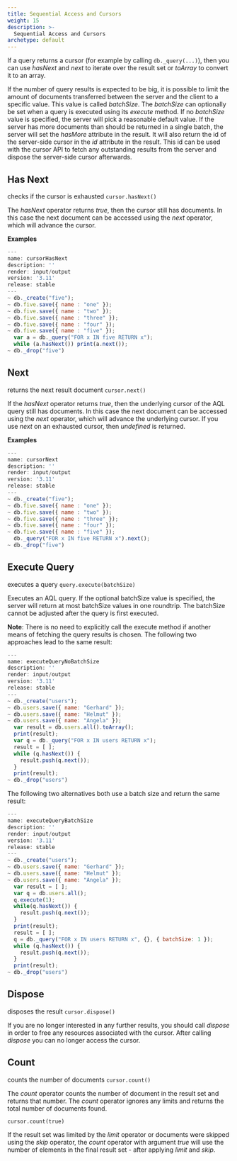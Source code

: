 ```yaml
---
title: Sequential Access and Cursors
weight: 15
description: >-
  Sequential Access and Cursors
archetype: default
---
```

If a query returns a cursor (for example by calling `db._query(...)`), then you can use *hasNext* and *next* to
iterate over the result set or *toArray* to convert it to an array.

If the number of query results is expected to be big, it is possible to 
limit the amount of documents transferred between the server and the client
to a specific value. This value is called *batchSize*. The *batchSize*
can optionally be set when a query is executed using its *execute* method. If no
*batchSize* value is specified, the server will pick a reasonable default value.
If the server has more documents than should be returned in a single batch,
the server will set the *hasMore* attribute in the result. It will also
return the id of the server-side cursor in the *id* attribute in the result.
This id can be used with the cursor API to fetch any outstanding results from
the server and dispose the server-side cursor afterwards.

## Has Next

checks if the cursor is exhausted
`cursor.hasNext()`

The *hasNext* operator returns *true*, then the cursor still has
documents. In this case the next document can be accessed using the
*next* operator, which will advance the cursor.

**Examples**

```js
---
name: cursorHasNext
description: ''
render: input/output
version: '3.11'
release: stable
---
~ db._create("five");
~ db.five.save({ name : "one" });
~ db.five.save({ name : "two" });
~ db.five.save({ name : "three" });
~ db.five.save({ name : "four" });
~ db.five.save({ name : "five" });
  var a = db._query("FOR x IN five RETURN x");
  while (a.hasNext()) print(a.next());
~ db._drop("five")
```

## Next

returns the next result document
`cursor.next()`

If the *hasNext* operator returns *true*, then the underlying
cursor of the AQL query still has documents. In this case the
next document can be accessed using the *next* operator, which
will advance the underlying cursor. If you use *next* on an
exhausted cursor, then *undefined* is returned.

**Examples**

```js
---
name: cursorNext
description: ''
render: input/output
version: '3.11'
release: stable
---
~ db._create("five");
~ db.five.save({ name : "one" });
~ db.five.save({ name : "two" });
~ db.five.save({ name : "three" });
~ db.five.save({ name : "four" });
~ db.five.save({ name : "five" });
  db._query("FOR x IN five RETURN x").next();
~ db._drop("five")
```

## Execute Query

executes a query
`query.execute(batchSize)`

Executes an AQL query. If the optional batchSize value is specified,
the server will return at most batchSize values in one roundtrip.
The batchSize cannot be adjusted after the query is first executed.

**Note**: There is no need to explicitly call the execute method if another
means of fetching the query results is chosen. The following two approaches
lead to the same result:

```js
---
name: executeQueryNoBatchSize
description: ''
render: input/output
version: '3.11'
release: stable
---
~ db._create("users");
~ db.users.save({ name: "Gerhard" });
~ db.users.save({ name: "Helmut" });
~ db.users.save({ name: "Angela" });
  var result = db.users.all().toArray();
  print(result);
  var q = db._query("FOR x IN users RETURN x");
  result = [ ];
  while (q.hasNext()) {
    result.push(q.next());
  }
  print(result);
~ db._drop("users")
```

The following two alternatives both use a batch size and return the same
result:

```js
---
name: executeQueryBatchSize
description: ''
render: input/output
version: '3.11'
release: stable
---
~ db._create("users");
~ db.users.save({ name: "Gerhard" });
~ db.users.save({ name: "Helmut" });
~ db.users.save({ name: "Angela" });
  var result = [ ];
  var q = db.users.all();
  q.execute(1);
  while(q.hasNext()) {
    result.push(q.next());
  }
  print(result);
  result = [ ];
  q = db._query("FOR x IN users RETURN x", {}, { batchSize: 1 });
  while (q.hasNext()) {
    result.push(q.next());
  }
  print(result);
~ db._drop("users")
```

## Dispose

disposes the result
`cursor.dispose()`

If you are no longer interested in any further results, you should call
*dispose* in order to free any resources associated with the cursor.
After calling *dispose* you can no longer access the cursor.

## Count

counts the number of documents
`cursor.count()`

The *count* operator counts the number of document in the result set and
returns that number. The *count* operator ignores any limits and returns
the total number of documents found.

`cursor.count(true)`

If the result set was limited by the *limit* operator or documents were
skipped using the *skip* operator, the *count* operator with argument
*true* will use the number of elements in the final result set - after
applying *limit* and *skip*.

